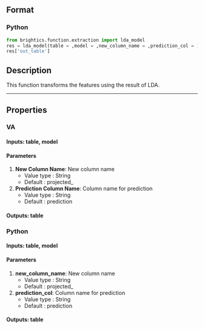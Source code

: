 ## Format
### Python
```python
from brightics.function.extraction import lda_model
res = lda_model(table = ,model = ,new_column_name = ,prediction_col = )
res['out_table']
```

## Description
This function transforms the features using the result of LDA.

---

## Properties
### VA
#### Inputs: table, model

#### Parameters
1. **New Column Name**: New column name
   - Value type : String
   - Default : projected_
2. **Prediction Column Name**: Column name for prediction
   - Value type : String
   - Default : prediction

#### Outputs: table

### Python
#### Inputs: table, model

#### Parameters
1. **new_column_name**: New column name
   - Value type : String
   - Default : projected_
2. **prediction_col**: Column name for prediction
   - Value type : String
   - Default : prediction

#### Outputs: table

